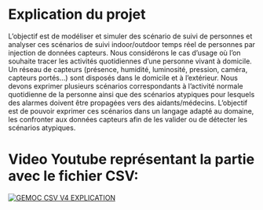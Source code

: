 <h1>Explication du projet</h1>

L’objectif est de modéliser et simuler des scénario de suivi de personnes et analyser ces scénarios de suivi indoor/outdoor temps réel de personnes par injection de données capteurs.  Nous considérons le cas d’usage où l’on souhaite tracer les activités quotidiennes d’une personne vivant à domicile. Un réseau de capteurs (présence, humidité, luminosité, pression, caméra, capteurs portés…) sont disposés dans le domicile et à l’extérieur. Nous devons exprimer plusieurs scénarios correspondants à l’activité normale quotidienne de la personne ainsi que des scénarios atypiques pour lesquels des alarmes doivent être propagées vers des aidants/médecins. L’objectif est de pouvoir exprimer ces scénarios dans un langage adapté au domaine, les confronter aux données capteurs afin de les valider ou de détecter les scénarios atypiques. 

<h1>Video Youtube représentant la partie avec le fichier CSV: </h1>

[![GEMOC CSV V4 EXPLICATION ](http://www.roadtovr.com/wp-content/uploads/2015/03/youtube-logo2.jpg)](https://www.youtube.com/watch?v=RDJ_dDzr1KY&t=6s "GEMOC CSV V4 EXPLICATION ")

